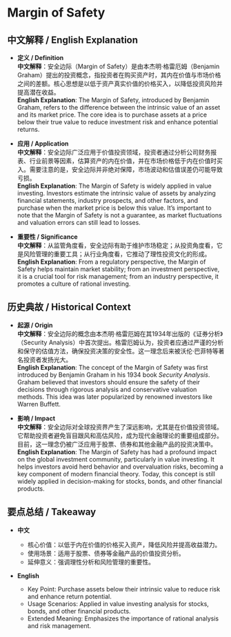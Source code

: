 # Margin of Safety

## 中文解释 / English Explanation

* **定义 / Definition**  
  **中文解释**：安全边际（Margin of Safety）是由本杰明·格雷厄姆（Benjamin Graham）提出的投资概念，指投资者在购买资产时，其内在价值与市场价格之间的差额。核心思想是以低于资产真实价值的价格买入，以降低投资风险并提高潜在收益。  
  **English Explanation**: The Margin of Safety, introduced by Benjamin Graham, refers to the difference between the intrinsic value of an asset and its market price. The core idea is to purchase assets at a price below their true value to reduce investment risk and enhance potential returns.

* **应用 / Application**  
  **中文解释**：安全边际广泛应用于价值投资领域，投资者通过分析公司财务报表、行业前景等因素，估算资产的内在价值，并在市场价格低于内在价值时买入。需要注意的是，安全边际并非绝对保障，市场波动和估值误差仍可能导致亏损。  
  **English Explanation**: The Margin of Safety is widely applied in value investing. Investors estimate the intrinsic value of assets by analyzing financial statements, industry prospects, and other factors, and purchase when the market price is below this value. It’s important to note that the Margin of Safety is not a guarantee, as market fluctuations and valuation errors can still lead to losses.

* **重要性 / Significance**  
  **中文解释**：从监管角度看，安全边际有助于维护市场稳定；从投资角度看，它是风险管理的重要工具；从行业角度看，它推动了理性投资文化的形成。  
  **English Explanation**: From a regulatory perspective, the Margin of Safety helps maintain market stability; from an investment perspective, it is a crucial tool for risk management; from an industry perspective, it promotes a culture of rational investing.

## 历史典故 / Historical Context

* **起源 / Origin**  
  **中文解释**：安全边际的概念由本杰明·格雷厄姆在其1934年出版的《证券分析》（Security Analysis）中首次提出。格雷厄姆认为，投资者应通过严谨的分析和保守的估值方法，确保投资决策的安全性。这一理念后来被沃伦·巴菲特等著名投资者发扬光大。  
  **English Explanation**: The concept of the Margin of Safety was first introduced by Benjamin Graham in his 1934 book *Security Analysis*. Graham believed that investors should ensure the safety of their decisions through rigorous analysis and conservative valuation methods. This idea was later popularized by renowned investors like Warren Buffett.

* **影响 / Impact**  
  **中文解释**：安全边际对全球投资界产生了深远影响，尤其是在价值投资领域。它帮助投资者避免盲目跟风和高估风险，成为现代金融理论的重要组成部分。目前，这一理念仍被广泛应用于股票、债券和其他金融产品的投资决策中。  
  **English Explanation**: The Margin of Safety has had a profound impact on the global investment community, particularly in value investing. It helps investors avoid herd behavior and overvaluation risks, becoming a key component of modern financial theory. Today, this concept is still widely applied in decision-making for stocks, bonds, and other financial products.

## 要点总结 / Takeaway

* **中文**  
  - 核心价值：以低于内在价值的价格买入资产，降低风险并提高收益潜力。  
  - 使用场景：适用于股票、债券等金融产品的价值投资分析。  
  - 延伸意义：强调理性分析和风险管理的重要性。

* **English**  
  - Key Point: Purchase assets below their intrinsic value to reduce risk and enhance return potential.  
  - Usage Scenarios: Applied in value investing analysis for stocks, bonds, and other financial products.  
  - Extended Meaning: Emphasizes the importance of rational analysis and risk management.